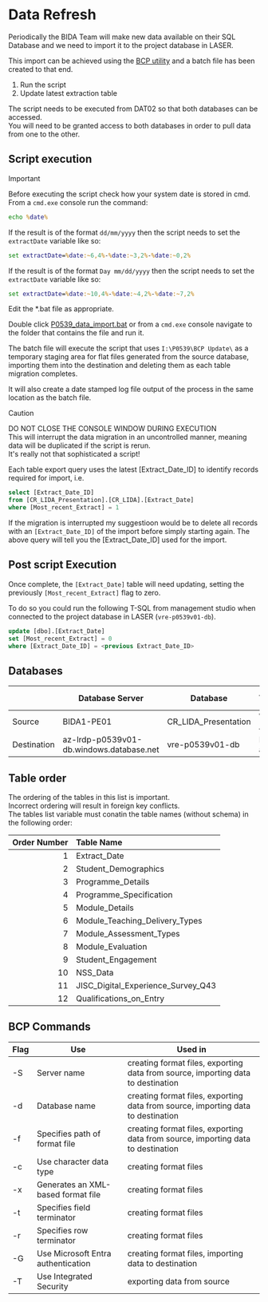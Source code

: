 # Data Refresh

Periodically the BIDA Team will make new data available on their SQL Database and we need to import it to the project database in LASER.  

This import can be achieved using the [BCP utility](https://learn.microsoft.com/en-us/sql/tools/bcp-utility?view=sql-server-ver17&tabs=windows) and a batch file has been created to that end.  

1. Run the script
2. Update latest extraction table

The script needs to be executed from DAT02 so that both databases can be accessed.  
You will need to be granted access to both databases in order to pull data from one to the other.  

## Script execution  

> [!IMPORTANT]  
> Before executing the script check how your system date is stored in cmd.  
> From a `cmd.exe` console run the command:  
> ```bat
> echo %date%
> ```
> If the result is of the format `dd/mm/yyyy` then the script needs to set the `extractDate` variable like so:
> ```bat
> set extractDate=%date:~6,4%-%date:~3,2%-%date:~0,2%
> ```
> If the result is of the format `Day mm/dd/yyyy` then the script needs to set the `extractDate` variable like so:
> ```bat
> set extractDate=%date:~10,4%-%date:~4,2%-%date:~7,2%
> ```
> Edit the *.bat file as appropriate.  

Double click [P0539_data_import.bat](P0539_data_import.bat) or from a `cmd.exe` console navigate to the folder that contains the file and run it.  

The batch file will execute the script that uses `I:\P0539\BCP Update\` as a temporary staging area for flat files generated from the source database, importing them into the destination and deleting them as each table migration completes.  

It will also create a date stamped log file output of the process in the same location as the batch file.  

> [!CAUTION]  
> DO NOT CLOSE THE CONSOLE WINDOW DURING EXECUTION  
> This will interrupt the data migration in an uncontrolled manner, meaning data will be duplicated if the script is rerun.  
> It's really not that sophisticated a script!  

Each table export query uses the latest [Extract_Date_ID] to identify records required for import, i.e.  
```sql
select [Extract_Date_ID]  
from [CR_LIDA_Presentation].[CR_LIDA].[Extract_Date]  
where [Most_recent_Extract] = 1  
```

If the migration is interrupted my suggestioon would be to delete all records with an `[Extract_Date_ID]` of the import before simply starting again. The above query will tell you the [Extract_Date_ID] used for the import.  

## Post script Execution  

Once complete, the `[Extract_Date]` table will need updating, setting the previously `[Most_recent_Extract]` flag to zero.  

To do so you could run the following T-SQL from management studio when connected to the project database in LASER (`vre-p0539v01-db`). 

```sql 
update [dbo].[Extract_Date]
set [Most_recent_Extract] = 0
where [Extract_Date_ID] = <previous Extract_Date_ID>
```

## Databases
||Database Server|Database|Authentication type|Table Schema|
|---|---|---|---|---|
|Source|BIDA1-PE01|CR_LIDA_Presentation|Windows Authentication|CR_LIDA|
|Destination|az-lrdp-p0539v01-db.windows.database.net|vre-p0539v01-db|Microsoft Entra authentication|dbo|

## Table order

The ordering of the tables in this list is important.  
Incorrect ordering will result in foreign key conflicts.  
The tables list variable must conatin the table names (without schema) in the following order:  

|Order Number|Table Name|
|--:|:--|
|1|Extract_Date|
|2|Student_Demographics|
|3|Programme_Details|
|4|Programme_Specification|
|5|Module_Details|
|6|Module_Teaching_Delivery_Types|
|7|Module_Assessment_Types|
|8|Module_Evaluation|
|9|Student_Engagement|
|10|NSS_Data|
|11|JISC_Digital_Experience_Survey_Q43|
|12|Qualifications_on_Entry|

## BCP Commands

|Flag|Use|Used in|
|---|---|---|
|-S|Server name|creating format files, exporting data from source, importing data to destination|
|-d|Database name|creating format files, exporting data from source, importing data to destination|
|-f|Specifies path of format file|creating format files, exporting data from source, importing data to destination|
|-c|Use character data type|creating format files|
|-x|Generates an XML-based format file|creating format files|
|-t|Specifies field terminator|creating format files|
|-r|Specifies row terminator|creating format files|
|-G|Use Microsoft Entra authentication|creating format files, importing data to destination|
|-T|Use Integrated Security|exporting data from source|

